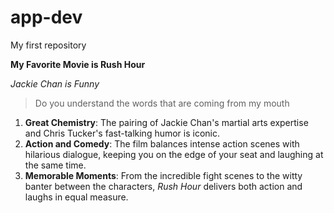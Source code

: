 # app-dev
My first repository

**My Favorite Movie is Rush Hour**

*Jackie Chan is Funny*
> Do you understand the words that are coming from my mouth
1. **Great Chemistry**: The pairing of Jackie Chan's martial arts expertise and Chris Tucker's fast-talking humor is iconic.
2. **Action and Comedy**: The film balances intense action scenes with hilarious dialogue, keeping you on the edge of your seat and laughing at the same time.
3. **Memorable Moments**: From the incredible fight scenes to the witty banter between the characters, *Rush Hour* delivers both action and laughs in equal measure.

